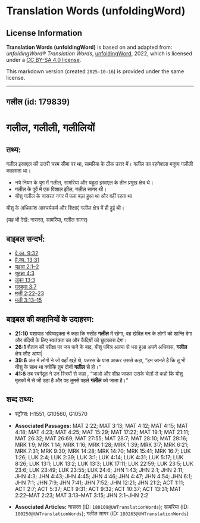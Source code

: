 # Translation Words (unfoldingWord)

## License Information

**Translation Words (unfoldingWord)** is based on and adapted from: _unfoldingWord® Translation Words_, [unfoldingWord](https://unfoldingword.org/utw), 2022, which is licensed under a [CC BY-SA 4.0 license](https://creativecommons.org/licenses/by-sa/4.0/legalcode.en).

This markdown version (created `2025-10-16`) is provided under the same license.



--------------------------------

## गलील (id: 179839)

गलील, गलीली, गलीलियों
=====================

तथ्य:
-----

गलील इस्राएल की उत्तरी चरम सीमा पर था, सामरिया के ठीक उत्तर में। गलील का रहनेवाला मनुष्य गलीली कहलाता था।

* नये नियम के युग में गलील, सामरिया और यहूदा इस्राएल के तीन प्रमुख क्षेत्र थे।
* गलील के पूर्व में एक विशाल झील, गलील सागर थी।
* यीशु गलील के नासरत नगर में पला बड़ा हुआ था और वहीं रहता था

यीशु के अधिकांश आश्चर्यकर्म और शिक्षाएं गलील क्षेत्र में ही हुई थी।

(यह भी देखें: नासरत, सामरिया, गलील सागर)

बाइबल सन्दर्भ:
--------------

* [प्रे.का. 9:32](https://ref.ly/Acts9:32)
* [प्रे.का. 13:31](https://ref.ly/Acts13:31)
* [यूहन्ना 2:1–2](https://ref.ly/John2:1-John2:2)
* [यूहन्ना 4:3](https://ref.ly/John4:3)
* [लूका 13:3](https://ref.ly/Luke13:3)
* [मरकुस 3:7](https://ref.ly/Mark3:7)
* [मत्ती 2:22–23](https://ref.ly/Matt2:22-Matt2:23)
* [मत्ती 3:13–15](https://ref.ly/Matt3:13-Matt3:15)

बाइबल की कहानियों के उदाहरण:
----------------------------

* **21:10** यशायाह भविष्यद्वक्ता ने कहा कि मसीह **गलील** में रहेगा, वह खेदित मन के लोगों को शान्ति देगा और बंदियों के लिए स्वतंत्रता का और कैदियों को छुटकारा देगा।
* **26:1** शैतान की परीक्षा पर जय पाने के बाद, यीशु पवित्र आत्मा से भरा हुआ अपने अधिवास, **गलील** क्षेत्र लौट आया\|
* **39:6** अंत में लोगों ने जो वहाँ खड़े थे, पतरस के पास आकर उससे कहा, “हम जानते है कि तू भी यीशु के साथ था क्योंकि तुम दोनों **गलील** से हो।”
* **41:6** तब स्वर्गदूत ने उन स्त्रियों से कहा , “जाओ और शीघ्र जाकर उसके चेलों से कहो कि यीशु मृतकों में से जी उठा है और वह तुमसे पहले **गलील** को जाता है।”

शब्द तथ्य:
----------

* स्ट्रोंग्स: H1551, G10560, G10570

* **Associated Passages:** MAT 2:22; MAT 3:13; MAT 4:12; MAT 4:15; MAT 4:18; MAT 4:23; MAT 4:25; MAT 15:29; MAT 17:22; MAT 19:1; MAT 21:11; MAT 26:32; MAT 26:69; MAT 27:55; MAT 28:7; MAT 28:10; MAT 28:16; MRK 1:9; MRK 1:14; MRK 1:16; MRK 1:28; MRK 1:39; MRK 3:7; MRK 6:21; MRK 7:31; MRK 9:30; MRK 14:28; MRK 14:70; MRK 15:41; MRK 16:7; LUK 1:26; LUK 2:4; LUK 2:39; LUK 3:1; LUK 4:14; LUK 4:31; LUK 5:17; LUK 8:26; LUK 13:1; LUK 13:2; LUK 13:3; LUK 17:11; LUK 22:59; LUK 23:5; LUK 23:6; LUK 23:49; LUK 23:55; LUK 24:6; JHN 1:43; JHN 2:1; JHN 2:11; JHN 4:3; JHN 4:43; JHN 4:45; JHN 4:46; JHN 4:47; JHN 4:54; JHN 6:1; JHN 7:1; JHN 7:9; JHN 7:41; JHN 7:52; JHN 12:21; JHN 21:2; ACT 1:11; ACT 2:7; ACT 5:37; ACT 9:31; ACT 9:32; ACT 10:37; ACT 13:31; MAT 2:22–MAT 2:23; MAT 3:13–MAT 3:15; JHN 2:1–JHN 2:2
* **Associated Articles:** नासरत (ID: `180109@UWTranslationWords`); सामरिया (ID: `180250@UWTranslationWords`); गलील सागर (ID: `180265@UWTranslationWords`)

